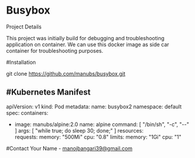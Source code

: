 # Busybox

Project Details

This project was initially build for debugging and troubleshooting application on container.
We can use this docker image as side car container for troubleshooting purposes.


#Installation

git clone https://github.com/manubs/busybox.git

#Kubernetes Manifest 
---
apiVersion: v1
kind: Pod
metadata:
  name: busybox2
  namespace: default
spec:
  containers:
  - image: manubs/alpine:2.0
    name: alpine
    command: [ "/bin/sh", "-c", "--" ]
    args: [ "while true; do sleep 30; done;" ]
    resources:    
      requests:
        memory: "500Mi"
        cpu: "0.8"
      limits:
        memory: "1Gi"
        cpu: "1"


#Contact
Your Name - manojbangari39@gmail.com
